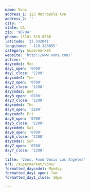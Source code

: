 ```yaml
---
name: Vons
address_1: 123 Metropole Ave
address_2: ''
city: ''
state: CA
zip: '90704'
phone: (310) 510-0280
latitude: '33.342041'
longitude: '-118.328855'
category: Supermarket
website: 'http://www.vons.com/'
active: ''
daycode1: Mon
day1_open: '0700'
day1_close: '2200'
daycode2: Tue
day2_open: '0700'
day2_close: '2200'
daycode3: Wed
day3_open: '0700'
day3_close: '2200'
daycode4: Thu
day4_open: '2200'
daycode5: Fri
day5_open: '0700'
day5_close: '2200'
daycode6: Sat
day6_open: '0700'
day6_close: '2200'
daycode7: Sun
day7_open: '0700'
day7_close: '2200'
'': ''
title: 'Vons, Food Oasis Los Angeles'
uri: /supermarket/vons/
formatted_daycode1: Monday
formatted_day1_open: 7am
formatted_day1_close: 10pm

---
```

